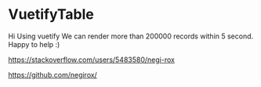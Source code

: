 # VuetifyTable
Hi Using vuetify We can render more than 200000 records within 5 second.
Happy to help :)

https://stackoverflow.com/users/5483580/negi-rox

https://github.com/negirox/
